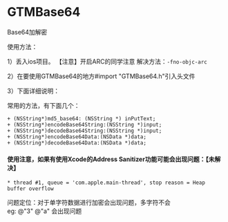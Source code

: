 GTMBase64
=========

Base64加解密

使用方法：

1）丢入ios项目。
【注意】开启ARC的同学注意
解决方法：`-fno-objc-arc`

2）在要使用GTMBase64的地方#import "GTMBase64.h"引入头文件

3）下面详细说明：

常用的方法，有下面几个：
```
+ (NSString*)md5_base64: (NSString *) inPutText;
+ (NSString*)encodeBase64String:(NSString *)input;
+ (NSString*)decodeBase64String:(NSString *)input;
+ (NSString*)encodeBase64Data:(NSData *)data;
+ (NSString*)decodeBase64Data:(NSData *)data;
```

#### 使用注意，如果有使用Xcode的Address Sanitizer功能可能会出现问题：【未解决】
```
* thread #1, queue = 'com.apple.main-thread', stop reason = Heap buffer overflow
```

问题定位：对于单字符数据进行加密会出现问题，多字符不会  
eg: @"3" @"a" 会出现问题
